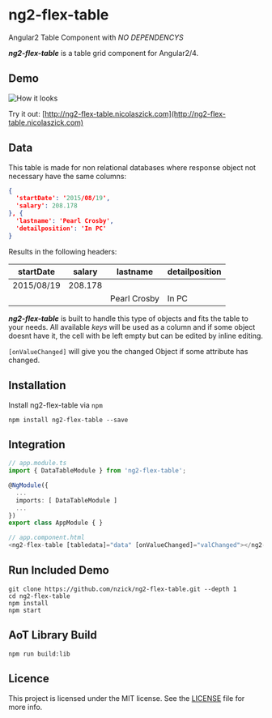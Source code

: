# ng2-flex-table
Angular2 Table Component with *NO DEPENDENCYS*

***ng2-flex-table*** is a table grid component for Angular2/4.

## Demo

![How it looks](http://i.imgur.com/BfyZHwK.png)

Try it out: [http://ng2-flex-table.nicolaszick.com](http://ng2-flex-table.nicolaszick.com)


## Data

This table is made for non relational databases where response object not necessary have the same columns:

````json
{
  'startDate': '2015/08/19',
  'salary': 208.178
}, {
  'lastname': 'Pearl Crosby',
  'detailposition': 'In PC'
}
````

Results in the following headers:

| startDate  | salary  | lastname     | detailposition |
|------------|---------|--------------|----------------|
| 2015/08/19 | 208.178 |              |                |
|            |         | Pearl Crosby | In PC          |

***ng2-flex-table*** is built to handle this type of objects and fits the table to your needs.
All available *keys* will be used as a column and if some object doesnt have it, the cell with be left empty but can be edited by inline editing.

`[onValueChanged]` will give you the changed Object if some attribute has changed.


## Installation

Install ng2-flex-table via `npm`

````shell
npm install ng2-flex-table --save
````

## Integration

```ts
// app.module.ts
import { DataTableModule } from 'ng2-flex-table';

@NgModule({
  ...
  imports: [ DataTableModule ]
  ...
})
export class AppModule { }

// app.component.html
<ng2-flex-table [tabledata]="data" [onValueChanged]="valChanged"></ng2-flex-table>
```

## Run Included Demo

```shell
git clone https://github.com/nzick/ng2-flex-table.git --depth 1
cd ng2-flex-table
npm install
npm start
```

## AoT Library Build

```shell
npm run build:lib
```

## Licence

This project is licensed under the MIT license. See the [LICENSE](LICENSE) file for more info.
